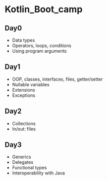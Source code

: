 # Kotlin_Boot_camp
## Day0  
- Data types
- Operators, loops, conditions
- Using program arguments
## Day1
- OOP, classes, interfaces, files, getter/setter
- Nullable variables
- Extensions
- Exceptions
## Day2
- Collections
- In/out: files
## Day3
- Generics
- Delegates
- Functional types
- Interoperability with Java